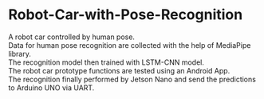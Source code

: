 # Robot-Car-with-Pose-Recognition
A robot car controlled by human pose.\
Data for human pose recognition are collected with the help of MediaPipe library.\
The recognition model then trained with LSTM-CNN model.\
The robot car prototype functions are tested using an Android App.\
The recognition finally performed by Jetson Nano and send the predictions to Arduino UNO via UART.
